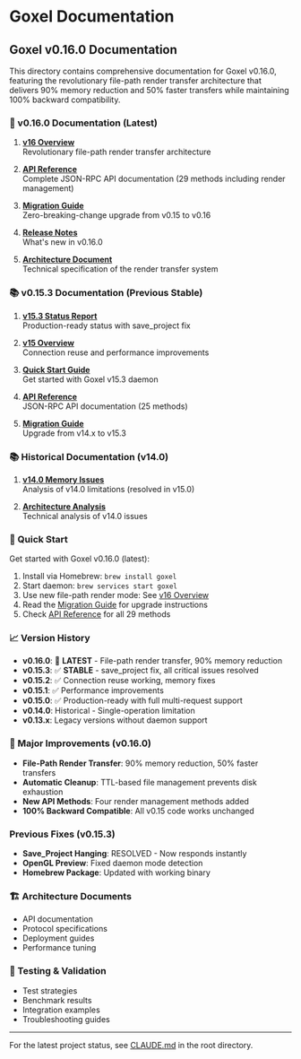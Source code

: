 # Goxel Documentation

## Goxel v0.16.0 Documentation

This directory contains comprehensive documentation for Goxel v0.16.0, featuring the revolutionary file-path render transfer architecture that delivers 90% memory reduction and 50% faster transfers while maintaining 100% backward compatibility.

### 🎉 v0.16.0 Documentation (Latest)

1. **[v16 Overview](v16/README.md)**  
   Revolutionary file-path render transfer architecture

2. **[API Reference](v16/API_REFERENCE.md)**  
   Complete JSON-RPC API documentation (29 methods including render management)

3. **[Migration Guide](v16/MIGRATION_GUIDE.md)**  
   Zero-breaking-change upgrade from v0.15 to v0.16

4. **[Release Notes](v16/RELEASE_NOTES.md)**  
   What's new in v0.16.0

5. **[Architecture Document](v16-render-transfer-milestone.md)**  
   Technical specification of the render transfer system

### 📚 v0.15.3 Documentation (Previous Stable)

1. **[v15.3 Status Report](v15-daemon-status.md)**  
   Production-ready status with save_project fix

2. **[v15 Overview](v15/README.md)**  
   Connection reuse and performance improvements

3. **[Quick Start Guide](v15/quick_start_guide.md)**  
   Get started with Goxel v15.3 daemon

4. **[API Reference](v15/daemon_api_reference.md)**  
   JSON-RPC API documentation (25 methods)

5. **[Migration Guide](v15/migration_guide.md)**  
   Upgrade from v14.x to v15.3

### 📚 Historical Documentation (v14.0)

1. **[v14.0 Memory Issues](daemon-memory-issue-summary.md)**  
   Analysis of v14.0 limitations (resolved in v15.0)

2. **[Architecture Analysis](daemon-memory-architecture-analysis.md)**  
   Technical analysis of v14.0 issues

### 🔧 Quick Start

Get started with Goxel v0.16.0 (latest):
1. Install via Homebrew: `brew install goxel`
2. Start daemon: `brew services start goxel`
3. Use new file-path render mode: See [v16 Overview](v16/README.md)
4. Read the [Migration Guide](v16/MIGRATION_GUIDE.md) for upgrade instructions
5. Check [API Reference](v16/API_REFERENCE.md) for all 29 methods

### 📈 Version History

- **v0.16.0**: 🎉 **LATEST** - File-path render transfer, 90% memory reduction
- **v0.15.3**: ✅ **STABLE** - save_project fix, all critical issues resolved
- **v0.15.2**: ✅ Connection reuse working, memory fixes
- **v0.15.1**: ✅ Performance improvements
- **v0.15.0**: ✅ Production-ready with full multi-request support
- **v0.14.0**: Historical - Single-operation limitation
- **v0.13.x**: Legacy versions without daemon support

### 🎉 Major Improvements (v0.16.0)
- **File-Path Render Transfer**: 90% memory reduction, 50% faster transfers
- **Automatic Cleanup**: TTL-based file management prevents disk exhaustion
- **New API Methods**: Four render management methods added
- **100% Backward Compatible**: All v0.15 code works unchanged

### Previous Fixes (v0.15.3)
- **Save_Project Hanging**: RESOLVED - Now responds instantly
- **OpenGL Preview**: Fixed daemon mode detection
- **Homebrew Package**: Updated with working binary

### 🏗️ Architecture Documents

- API documentation
- Protocol specifications  
- Deployment guides
- Performance tuning

### 🧪 Testing & Validation

- Test strategies
- Benchmark results
- Integration examples
- Troubleshooting guides

---

For the latest project status, see [CLAUDE.md](../CLAUDE.md) in the root directory.